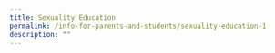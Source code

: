 ```yaml
---
title: Sexuality Education
permalink: /info-for-parents-and-students/sexuality-education-1
description: ""
---
```

